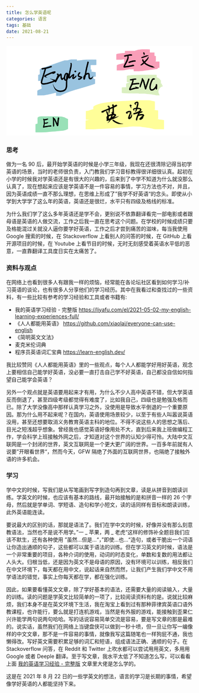 ```yaml
---
title: 怎么学英语呢
categories: 语言
tags: 基础
date: 2021-08-21
---
```


![English](../images/202108/english.png) 

### 思考

做为一名 90 后，最开始学英语的时候是小学三年级，我现在还很清除记得当初学英语的场景，当时的老师很负责，入门教我们学习音标教得很详细很认真。起初在小学的时候我对学英语还是有很大的兴趣的，后来到了中学不知道为什么就没那么认真了，现在想起来应该是学英语不是一件容易的事情，学习方法也不对，并且，因为英语成绩一直不那么理想，在思维上形成了”我学不好英语“的念头。即使从小学到大学学了这么年的英语，英语还是很烂，水平只有四级及格线的标准。

为什么我们学了这么多年英语还是学不会，更别说不依靠翻译看完一部电影或者跟母语是英语的人做交流，工作之后我一直在思考这个问题。在学校的时候成绩只要及格能混过关就没人逼你要学好英语，工作之后才尝到痛苦的滋味，每当我使用 Google 搜索的时候，在 Stackoverflow 上看别人的问答的时候，在 GitHub 上看开源项目的时候，在 Youtube 上看节目的时候，无时无刻感受着英语水平低的恶意，一直靠翻译工具度日实在太痛苦了。

### 资料与观点

在网络上也看到很多人有跟我一样的烦恼，经常能在各论坛社区看到如何学习/补习英语的谈论，也有很多人分享他们的学习经历。其中在我看过和查找过的一些资料，有一些比较有参考的学习经验和工具或者书籍有:
- 我的英语学习经验 - 完整版 https://liyafu.com/el/2021-05-02-my-english-learning-experiences-full/
- 《人人都能用英语》 https://github.com/xiaolai/everyone-can-use-english
- 《简明英文文法》
- 麦克米伦词典
-  程序员英语词汇宝典 https://learn-english.dev/

我比较赞同《人人都能用英语》里的一些观点，每个人人都能学好用好英语，观念上要相信自己能学好英语，没必要一直打击自己学不好英语，自己都没自信如何指望自己能学会英语？

另外一个观点就是英语要用起来才有用，为什么不少人高中英语不错，但大学英语反而倒退了，甚至四级考级都觉得有难度了，比如我自己，四级也是勉强及格而已。除了大学没像高中那样认真学习之外，没使用是导致水平倒退的一个重要原因。那为什么用不起来呢？在国内，英语使用场景较少，以至于有些人叫嚣说英语没用，甚至还想要取消义务教育英语主科的地位。不得不说这些人的思想之落后、目光之短浅超乎想象。曾经我也感觉英语好像用处不大，直到后来我上班做编程工作，学会科学上班接触外网之后，才知道对这个世界的认知少得可怜。大陆中文互联网是一个封闭的世界，英文互联网是一个更大更广阔的世界。一百多年前就有人说要”开眼看世界“，然而今天，GFW 隔绝了外面的互联网世界，也隔绝了接触外语的许多机会。

###  学习

学中文的时候，写我们是从写笔画到写字到造句再到文章，读是从拼音到朗读训练。学英文的时候，也应该有基本的路线，最开始接触的是和拼音一样的 26 个字母，然后就是学单词、学短语、造句和学小短文，读的话同样有音标和朗读训练，此外英语能连读。

要说最大的区别的话，那就是语法了。我们在学中文的时候，好像并没有那么刻意教语法，当然也不是说不用学。”一 _ 苹果，两 _ 老虎“这样的修饰补全题目我们应该不默生，还有各种使用 ”虽然...但是...“，”即使...也...“造句，或者干脆出一个词语让你造出通顺的句子，这些都可以属于语法的训练。但在学习英文的时候，语法是一个非常重要的项目，各种介词的使用，动词的时态变化，单数和复数的用法都让人头大。归根当低，还是因为英文不是母语的原因，没有环境可以训练，相反我们在中文环境下，每天都在用中文，说起话来自然而然，让我们产生我们学中文不用学语法的错觉，事实上你每天都在学，都在强化训练。

因此，如果要看懂英文文章，除了学好基本的语法，还需要大量的阅读输入，大量的训练。读的问题是学英文比较简单的一项了，比较阅读资料有的是。说就比较麻烦，我们本身不是在英文环境下生活，我在淘宝上看到过有那种菲律宾英语口语外教课程，也许能行，要么就是打连机游戏，当然是有外服的游戏，能接触到歪果仁兴许能学两句说两句哈哈。写的话说容易简单交流是容易，要是写文章的那是最难的。说实话，虽然我们在网络上当键盘侠可以做到一秒十喷，但一旦让你写一编像样的中文文章，那不是一件容易的事情，就像我写这篇随笔也一样狗屁不通，我也懒得改。写好英文需要积累足够的词汇和短语，组成语法正确、通顺的句子。在 Stackoverflow 问答，在 Reddit 和 Twitter 上吹水都可以尝试用用英文，多用用 Google 或者 Deeple 翻译。至于写文章，我水平太低了不知道怎么写，可以看看上面 [我的英语学习经验 - 完整版](https://liyafu.com/el/2021-05-02-my-english-learning-experiences-full/) 文章里大佬是怎么学的。

这是在 2021 年 8 月 22 日的一些学英文的想法，语言的学习是长期的事情，希望像学好英语的人都能坚持下来。


